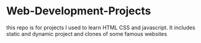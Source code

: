 # Web-Development-Projects
this repo is for projects I used to learn HTML CSS and javascript. It includes static and dynamic project and clones of some famous websites

